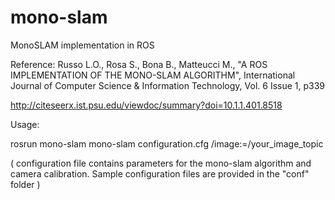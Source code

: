 mono-slam
=========

MonoSLAM implementation in ROS


Reference: Russo L.O., Rosa S., Bona B., Matteucci M., "A ROS IMPLEMENTATION OF THE MONO-SLAM ALGORITHM",
International Journal of Computer Science & Information Technology, Vol. 6 Issue 1, p339

http://citeseerx.ist.psu.edu/viewdoc/summary?doi=10.1.1.401.8518


Usage:

rosrun mono-slam mono-slam configuration.cfg /image:=/your_image_topic

( configuration file contains parameters for the mono-slam algorithm 
  and camera calibration. 
  Sample configuration files are provided in the "conf" folder ) 
